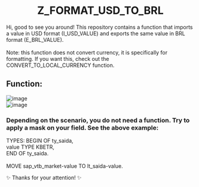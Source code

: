 <h1 align="center">
  <br>Z_FORMAT_USD_TO_BRL</h1>

Hi, good to see you around! This repository contains a function that imports a value in USD format (I_USD_VALUE) and exports the same value in BRL format (E_BRL_VALUE).
<br>
<br>
Note: this function does not convert currency, it is specifically for formatting. If you want this, check out the CONVERT_TO_LOCAL_CURRENCY function. 

## Function: 

![image](https://user-images.githubusercontent.com/86369677/173429901-c03a64c4-15a1-4f50-b590-924f9f4c91d8.png)
<br>
![image](https://user-images.githubusercontent.com/86369677/173430058-ca2d6136-7243-4f66-b2da-4ac31ea0f6f1.png)

### Depending on the scenario, you do not need a function. Try to apply a mask on your field. See the above example:

  TYPES: BEGIN OF ty_saida,                   <br>
           value        TYPE KBETR,           <br>
         END OF ty_saida.                     <br>     
  MOVE sap_vtb_market-value TO lt_saida-value.<br>
  
  ✨ Thanks for your attention! ✨
